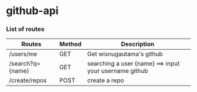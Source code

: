 # github-api
### List of routes

Routes | Method | Description
------ | ------ | -----------
/users/me | GET | Get wisnugautama's github
/search?q={name} | GET | searching a user {name} ==> input your username github
/create/repos | POST | create a repo
